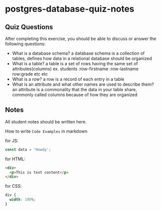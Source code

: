 # postgres-database-quiz-notes

## Quiz Questions

After completing this exercise, you should be able to discuss or answer the following questions:

- What is a database schema?
  a database schema is a collection of tables, defines how data in a relational database should be organized
- What is a table?
  a table is a set of rows having the same set of attributes(columns) ex. students :row-firstname :row-lastname row:grade etc etc
- What is a row?
  a row is a record of each entry in a table
- What is an attribute and what other names are used to describe them?
  an attribute is a commonality that the data in your table share, commonly called columns because of how they are organized

## Notes

All student notes should be written here.

How to write `Code Examples` in markdown

for JS:

```javascript
const data = 'Howdy';
```

for HTML:

```html
<div>
  <p>This is text content</p>
</div>
```

for CSS:

```css
div {
  width: 100%;
}
```
